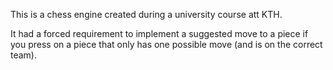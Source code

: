 This is a chess engine created during a university course att KTH.

It had a forced requirement to implement a suggested move to a piece if you press on a piece that only has one possible move (and is on the correct team).
